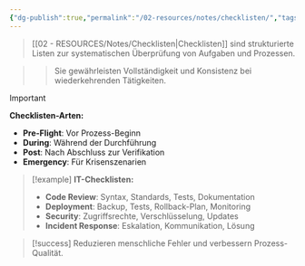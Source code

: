 ```yaml
---
{"dg-publish":true,"permalink":"/02-resources/notes/checklisten/","tags":["qualitaetsmanagement/tools","prozesse/standardisierung"],"noteIcon":"","updated":"2025-09-16T23:41:26.728+02:00"}
---
```



>[[02 - RESOURCES/Notes/Checklisten\|Checklisten]] sind strukturierte Listen zur systematischen Überprüfung von Aufgaben und Prozessen.

>>Sie gewährleisten Vollständigkeit und Konsistenz bei wiederkehrenden Tätigkeiten.

>[!important] 
>**Checklisten-Arten:**
>- **Pre-Flight**: Vor Prozess-Beginn
>- **During**: Während der Durchführung
>- **Post**: Nach Abschluss zur Verifikation
>- **Emergency**: Für Krisenszenarien

>[!example] 
>**IT-Checklisten:**
>- **Code Review**: Syntax, Standards, Tests, Dokumentation
>- **Deployment**: Backup, Tests, Rollback-Plan, Monitoring
>- **Security**: Zugriffsrechte, Verschlüsselung, Updates
>- **Incident Response**: Eskalation, Kommunikation, Lösung

>[!success] 
>Reduzieren menschliche Fehler und verbessern Prozess-Qualität.